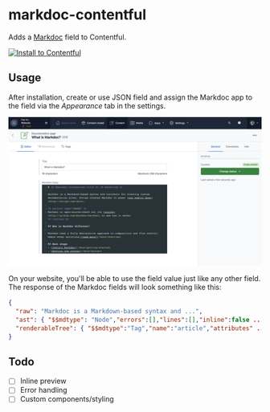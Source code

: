 # markdoc-contentful

Adds a [Markdoc](//markdoc.io) field to Contentful.

[![Install to Contentful](https://www.ctfstatic.com/button/install-small.svg)](https://app.contentful.com/deeplink?link=apps&id=6QQQMMiwG4BrQotBxihJRY)

## Usage

After installation, create or use JSON field and assign the Markdoc app to the field via the _Appearance_ tab in the settings.

![Preview](.github/preview.png)

On your website, you'll be able to use the field value just like any other field. The response of the Markdoc fields will look something like this:

```json
{
  "raw": "Markdoc is a Markdown-based syntax and ...",
  "ast": { "$$mdtype": "Node","errors":[],"lines":[],"inline":false ... },
  "renderableTree": { "$$mdtype":"Tag","name":"article","attributes" ... }
}
```

## Todo

- [ ] Inline preview
- [ ] Error handling
- [ ] Custom components/styling
